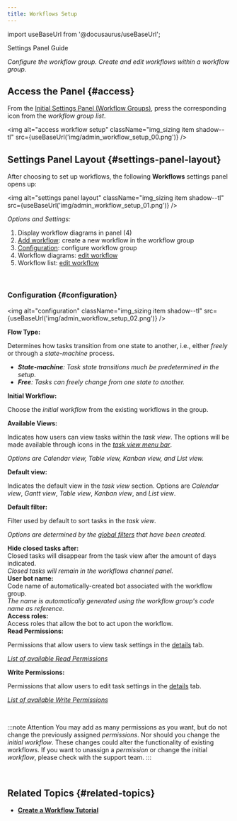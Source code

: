 ```yaml
---
title: Workflows Setup
---
```


import useBaseUrl from '@docusaurus/useBaseUrl'; 

<span className="hero__subtitle">Settings Panel Guide</span>

_Configure the workflow group. Create and edit workflows within a workflow group._

## Access the Panel {#access}

From the [Initial Settings Panel (Workflow Groups)](/docs/documentation/admin/workflows/settings_panels/workflowgroups-initial), press the corresponding icon from the _workflow group list_.

<img alt="access workflow setup" className="img_sizing item shadow--tl" src={useBaseUrl('img/admin_workflow_setup_00.png')} />
<br/>


<div className="alert alert--secondary">

## Settings Panel Layout {#settings-panel-layout}

After choosing to set up workflows, the following **Workflows** settings panel opens up:

<img alt="settings panel layout" className="img_sizing item shadow--tl" src={useBaseUrl('img/admin_workflow_setup_01.png')} />
<br/>

_Options and Settings:_
1. Display workflow diagrams in panel (4)
2. [Add workflow](/docs/documentation/admin/workflows/settings_panels/workflow_create_edit): create a new workflow in the workflow group
3. [Configuration](#configuration): configure workflow group
4. Workflow diagrams: [edit workflow](/docs/documentation/admin/workflows/settings_panels/workflow_create_edit)
5. Workflow list: [edit workflow](/docs/documentation/admin/workflows/settings_panels/workflow_create_edit)

</div>
<br/>


<div className="alert alert--secondary">

### Configuration {#configuration}

<img alt="configuration" className="img_sizing item shadow--tl" src={useBaseUrl('img/admin_workflow_setup_02.png')} />
<br/>

<div className="container box">
<div className="row table-row-1">
<div className="col col--3"><b>Flow Type:</b></div>
<div className="col col--5">

Determines how tasks transition from one state to another, i.e., either _freely_ or through a _state-machine_ process.

</div>
<div className="col col--4"><em>

- **State-machine**: Task state transitions much be predetermined in the setup.
- **Free**: Tasks can freely change from one state to another.

</em></div>
</div>
<div className="row table-row-2">
<div className="col col--3"><b>Initial Workflow:</b></div>
<div className="col col--5">

Choose the _initial workflow_ from the existing workflows in the group.

</div>
<div className="col col--4"><em></em></div>
</div>

<div className="row table-row-1">
<div className="col col--3"><b>Available Views:</b></div>
<div className="col col--5">

Indicates how users can view tasks within the _task view_. The options will be made available through icons in the [_task view menu bar_](/docs/documentation/client/tasks/taskview#menu-bar-icons).

</div>
<div className="col col--4"><em>

Options are _Calendar view_, _Table view_, _Kanban view_, and _List view_.

</em></div>
</div>

<div className="row table-row-2">
<div className="col col--3"><b>Default view:</b></div>
<div className="col col--5">

Indicates the default view in the _task view_ section. Options are _Calendar view_, _Gantt view_, _Table view_, _Kanban view_, and _List view_.

</div>
<div className="col col--4"><em></em></div>
</div>
<div className="row table-row-1">
<div className="col col--3"><b>Default filter:</b></div>
<div className="col col--5">

Filter used by default to sort tasks in the _task view_.

</div>
<div className="col col--4"><em>

Options are determined by the [global filters](/docs/documentation/client/tasks/filter_tasks) that have been created.

</em></div>
</div>
<div className="row table-row-2">
<div className="col col--3"><b>Hide closed tasks after:</b></div>
<div className="col col--5">Closed tasks will disappear from the task view after the amount of days indicated.</div>
<div className="col col--4"><em>Closed tasks will remain in the workflows channel panel.</em></div>
</div>
<div className="row table-row-1">
<div className="col col--3"><b>User bot name:</b></div>
<div className="col col--5">Code name of automatically-created bot associated with the workflow group.</div>
<div className="col col--4"><em>The name is automatically generated using the workflow group's code name as reference.</em></div>
</div>
<div className="row table-row-2">
<div className="col col--3"><b>Access roles:</b></div>
<div className="col col--5">Access roles that allow the bot to act upon the workflow.</div>
<div className="col col--4"><em></em></div>
</div>
<div className="row table-row-1">
<div className="col col--3"><b>Read Permissions:</b></div>
<div className="col col--5">

Permissions that allow users to view task settings in the [details](/docs/documentation/client/tasks/task_details) tab.

</div>
<div className="col col--4"><em>

[List of available Read Permissions](/docs/documentation/admin/admin_accessrole#default-permissions)

</em></div>
</div>
<div className="row table-row-2">
<div className="col col--3"><b>Write Permissions:</b></div>
<div className="col col--5">

Permissions that allow users to edit task settings in the [details](/docs/documentation/client/tasks/task_details) tab.

</div>
<div className="col col--4"><em>

[List of available Write Permissions](/docs/documentation/admin/admin_accessrole#default-permissions)

</em></div>
</div>

</div>
<br/>

:::note Attention
You may add as many permissions as you want, but do not change the previously assigned _permissions_. Nor should you change the _initial workflow_. These changes could alter the functionality of existing workflows.  If you want to unassign a _permission_ or change the initial _workflow_, please check with the support team.
:::

</div>
<br/>

## Related Topics {#related-topics}
- [**Create a Workflow Tutorial**](/docs/tutorials/basic/create_state_machines)